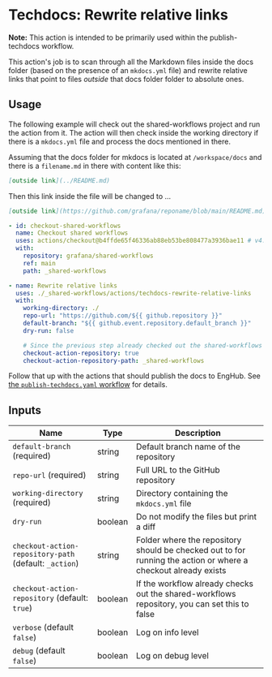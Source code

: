 # Techdocs: Rewrite relative links

**Note:** This action is intended to be primarily used within the publish-techdocs workflow.

This action's job is to scan through all the Markdown files inside the docs
folder (based on the presence of an `mkdocs.yml` file) and rewrite relative
links that point to files _outside_ that docs folder folder to absolute ones.

## Usage

The following example will check out the shared-workflows project and run the action from it.
The action will then check inside the working directory if there is a `mkdocs.yml` file and process the docs mentioned in there.

Assuming that the docs folder for mkdocs is located at `/workspace/docs` and there is a `filename.md` in there with content like this:

```markdown
[outside link](../README.md)
```

Then this link inside the file will be changed to ...

```markdown
[outside link](https://github.com/grafana/reponame/blob/main/README.md)
```

```yaml
- id: checkout-shared-workflows
  name: Checkout shared workflows
  uses: actions/checkout@b4ffde65f46336ab88eb53be808477a3936bae11 # v4.1.1
  with:
    repository: grafana/shared-workflows
    ref: main
    path: _shared-workflows

- name: Rewrite relative links
  uses: ./_shared-workflows/actions/techdocs-rewrite-relative-links
  with:
    working-directory: ./
    repo-url: "https://github.com/${{ github.repository }}"
    default-branch: "${{ github.event.repository.default_branch }}"
    dry-run: false

    # Since the previous step already checked out the shared-workflows repo, we can use that:
    checkout-action-repository: true
    checkout-action-repository-path: _shared-workflows
```

Follow that up with the actions that should publish the docs to EngHub. See [the `publish-techdocs.yaml` workflow](https://github.com/grafana/shared-workflows/blob/main/.github/workflows/publish-techdocs.yaml) for details.

## Inputs

| Name                                                   | Type    | Description                                                                                                    |
| ------------------------------------------------------ | ------- | -------------------------------------------------------------------------------------------------------------- |
| `default-branch` (required)                            | string  | Default branch name of the repository                                                                          |
| `repo-url` (required)                                  | string  | Full URL to the GitHub repository                                                                              |
| `working-directory` (required)                         | string  | Directory containing the `mkdocs.yml` file                                                                     |
| `dry-run`                                              | boolean | Do not modify the files but print a diff                                                                       |
| `checkout-action-repository-path` (default: `_action`) | string  | Folder where the repository should be checked out to for running the action or where a checkout already exists |
| `checkout-action-repository` (default: `true`)         | boolean | If the workflow already checks out the shared-workflows repository, you can set this to false                  |
| `verbose` (default `false`)                            | boolean | Log on info level                                                                                              |
| `debug` (default `false`)                              | boolean | Log on debug level                                                                                             |
